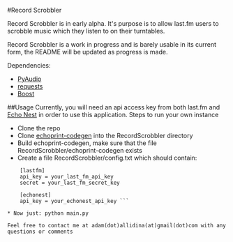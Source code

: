 #Record Scrobbler

Record Scrobbler is in early alpha. It's purpose is to allow last.fm users to scrobble music which they listen to on their turntables.

Record Scrobbler is a work in progress and is barely usable in its current form, the README will be updated as progress is made.

Dependencies:
  * [PyAudio](http://people.csail.mit.edu/hubert/pyaudio)
  * [requests](http://docs.python-requests.org/en/latest/)
  * [Boost](http://www.boost.org/)

##Usage
Currently, you will need an api access key from both last.fm and [Echo Nest](http://developer.echonest.com/docs/v4/) in order to use this application.
Steps to run your own instance
* Clone the repo
* Clone [echoprint-codegen](https://github.com/echonest/echoprint-codegen) into the RecordScrobbler directory
* Build echoprint-codegen, make sure that the file RecordScrobbler/echoprint-codegen exists
* Create a file RecordScrobbler/config.txt which should contain:
```
    [lastfm] 
    api_key = your_last_fm_api_key 
    secret = your_last_fm_secret_key 

    [echonest] 
    api_key = your_echonest_api_key ```

* Now just: python main.py

Feel free to contact me at adam(dot)allidina(at)gmail(dot)com with any questions or comments
